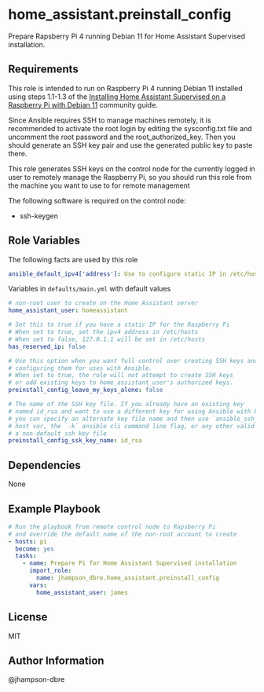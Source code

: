 home_assistant.preinstall_config
=========

Prepare Rapsberry Pi 4 running Debian 11 for Home Assistant Supervised installation.

Requirements
------------

This role is intended to run on Raspberry Pi 4 running Debian 11 installed using steps 1.1-1.3 of the [Installing Home Assistant Supervised on a Raspberry Pi with Debian 11](https://community.home-assistant.io/t/installing-home-assistant-supervised-on-a-raspberry-pi-with-debian-11/247116) community guide.

Since Ansible requires SSH to manage machines remotely, it is recommended to activate the root login by editing the sysconfig.txt file and uncomment the root password and the root_authorized_key. Then you should generate an SSH key pair and use the generated public key to paste there.

This role generates SSH keys on the control node for the currently logged in user to remotely manage the Raspberry Pi, so you should run this role from the machine you want to use to for remote management

The following software is required on the control node:

- ssh-keygen

Role Variables
--------------

The following facts are used by this role

```yaml
ansible_default_ipv4['address']: Use to configure static IP in /etc/hosts when `has_reserved_ip == true`
```

Variables in `defaults/main.yml` with default values

```yaml
# non-root user to create on the Home Assistant server
home_assistant_user: homeassistant

# Set this to true if you have a static IP for the Raspberry Pi
# When set to true, set the ipv4 address in /etc/hosts
# When set to false, 127.0.1.1 will be set in /etc/hosts
has_reserved_ip: false

# Use this option when you want full control over creating SSH keys and
# configuring them for uses with Ansible.
# When set to true, the role will not attempt to create SSH keys
# or add existing keys to home_assistant_user's authorized keys.
preinstall_config_leave_my_keys_alone: false

# The name of the SSH key file. If you already have an existing key
# named id_rsa and want to use a different key for using Ansible with Home Assistant,
# you can specify an alternate key file name and then use `ansible_ssh_private_key_file`
# host var, the `-k` ansible cli command line flag, or any other valid method to specify
# a non-default ssh key file
preinstall_config_ssk_key_name: id_rsa
```

Dependencies
------------

None

Example Playbook
----------------

```yaml
# Run the playbook from remote control node to Rapsberry Pi
# and override the default name of the non-root account to create
- hosts: pi
  become: yes
  tasks:
    - name: Prepare Pi for Home Assistant Supervised installation
      import_role:
        name: jhampson_dbre.home_assistant.preinstall_config
      vars:
        home_assistant_user: james
```

License
-------

MIT

Author Information
------------------

@jhampson-dbre

